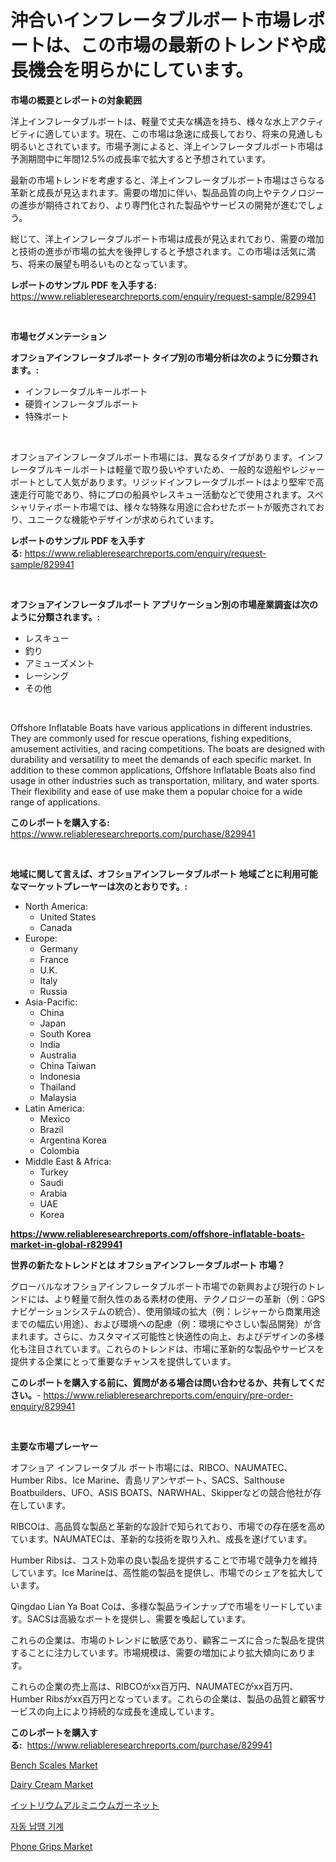<p><h1>沖合いインフレータブルボート市場レポートは、この市場の最新のトレンドや成長機会を明らかにしています。</h1></p><p><strong>市場の概要とレポートの対象範囲</strong></p>
<p><p>洋上インフレータブルボートは、軽量で丈夫な構造を持ち、様々な水上アクティビティに適しています。現在、この市場は急速に成長しており、将来の見通しも明るいとされています。市場予測によると、洋上インフレータブルボート市場は予測期間中に年間12.5%の成長率で拡大すると予想されています。</p><p>最新の市場トレンドを考慮すると、洋上インフレータブルボート市場はさらなる革新と成長が見込まれます。需要の増加に伴い、製品品質の向上やテクノロジーの進歩が期待されており、より専門化された製品やサービスの開発が進むでしょう。</p><p>総じて、洋上インフレータブルボート市場は成長が見込まれており、需要の増加と技術の進歩が市場の拡大を後押しすると予想されます。この市場は活気に満ち、将来の展望も明るいものとなっています。</p></p>
<p><strong>レポートのサンプル PDF を入手する:</strong> <a href="https://www.reliableresearchreports.com/enquiry/request-sample/829941">https://www.reliableresearchreports.com/enquiry/request-sample/829941</a></p>
<p>&nbsp;</p>
<p><strong>市場セグメンテーション</strong></p>
<p><strong>オフショアインフレータブルボート タイプ別の市場分析は次のように分類されます。:</strong></p>
<p><ul><li>インフレータブルキールボート</li><li>硬質インフレータブルボート</li><li>特殊ボート</li></ul></p>
<p>&nbsp;</p>
<p><p>オフショアインフレータブルボート市場には、異なるタイプがあります。インフレータブルキールボートは軽量で取り扱いやすいため、一般的な遊船やレジャーボートとして人気があります。リジッドインフレータブルボートはより堅牢で高速走行可能であり、特にプロの船員やレスキュー活動などで使用されます。スペシャリティボート市場では、様々な特殊な用途に合わせたボートが販売されており、ユニークな機能やデザインが求められています。</p></p>
<p><strong>レポートのサンプル PDF を入手する:</strong>&nbsp;<a href="https://www.reliableresearchreports.com/enquiry/request-sample/829941">https://www.reliableresearchreports.com/enquiry/request-sample/829941</a></p>
<p>&nbsp;</p>
<p><strong> オフショアインフレータブルボート アプリケーション別の市場産業調査は次のように分類されます。:</strong></p>
<p><ul><li>レスキュー</li><li>釣り</li><li>アミューズメント</li><li>レーシング</li><li>その他</li></ul></p>
<p>&nbsp;</p>
<p><p>Offshore Inflatable Boats have various applications in different industries. They are commonly used for rescue operations, fishing expeditions, amusement activities, and racing competitions. The boats are designed with durability and versatility to meet the demands of each specific market. In addition to these common applications, Offshore Inflatable Boats also find usage in other industries such as transportation, military, and water sports. Their flexibility and ease of use make them a popular choice for a wide range of applications.</p></p>
<p><strong>このレポートを購入する:</strong>&nbsp; <a href="https://www.reliableresearchreports.com/purchase/829941">https://www.reliableresearchreports.com/purchase/829941</a></p>
<p>&nbsp;</p>
<p><strong>地域に関して言えば、オフショアインフレータブルボート 地域ごとに利用可能なマーケットプレーヤーは次のとおりです。:</strong></p>
<p><ul>
    <li>
        North America:
        <ul>
            <li>United States</li>
            <li>Canada</li>
        </ul>
    </li>
    <li>
        Europe:
        <ul>
            <li>Germany</li>
            <li>France</li>
            <li>U.K.</li>
            <li>Italy</li>
            <li>Russia</li>
        </ul>
    </li>
    <li>
        Asia-Pacific:
        <ul>
            <li>China</li>
            <li>Japan</li>
            <li>South Korea</li>
            <li>India</li>
            <li>Australia</li>
            <li>China Taiwan</li>
            <li>Indonesia</li>
            <li>Thailand</li>
            <li>Malaysia</li>
        </ul>
    </li>
    <li>
        Latin America:
        <ul>
            <li>Mexico</li>
            <li>Brazil</li>
            <li>Argentina Korea</li>
            <li>Colombia</li>
        </ul>
    </li>
    <li>
        Middle East & Africa:
        <ul>
            <li>Turkey</li>
            <li>Saudi</li>
            <li>Arabia</li>
            <li>UAE</li>
            <li>Korea</li>
        </ul>
    </li>
    </ul></p>
<p><strong><a href="https://www.reliableresearchreports.com/offshore-inflatable-boats-market-in-global-r829941">https://www.reliableresearchreports.com/offshore-inflatable-boats-market-in-global-r829941</a></strong>&nbsp;</p>
<p><strong>世界の新たなトレンドとは オフショアインフレータブルボート 市場？</strong></p>
<p><p>グローバルなオフショアインフレータブルボート市場での新興および現行のトレンドには、より軽量で耐久性のある素材の使用、テクノロジーの革新（例：GPSナビゲーションシステムの統合）、使用領域の拡大（例：レジャーから商業用途までの幅広い用途）、および環境への配慮（例：環境にやさしい製品開発）が含まれます。さらに、カスタマイズ可能性と快適性の向上、およびデザインの多様化も注目されています。これらのトレンドは、市場に革新的な製品やサービスを提供する企業にとって重要なチャンスを提供しています。</p></p>
<p><strong>このレポートを購入する前に、質問がある場合は問い合わせるか、共有してください。</strong>- <a href="https://www.reliableresearchreports.com/enquiry/pre-order-enquiry/829941">https://www.reliableresearchreports.com/enquiry/pre-order-enquiry/829941</a></p>
<p>&nbsp;</p>
<p><strong>主要な市場プレーヤー</strong></p>
<p><p>オフショア インフレータブル ボート市場には、RIBCO、NAUMATEC、Humber Ribs、Ice Marine、青島リアンヤボート、SACS、Salthouse Boatbuilders、UFO、ASIS BOATS、NARWHAL、Skipperなどの競合他社が存在しています。</p><p>RIBCOは、高品質な製品と革新的な設計で知られており、市場での存在感を高めています。NAUMATECは、革新的な技術を取り入れ、成長を遂げています。</p><p>Humber Ribsは、コスト効率の良い製品を提供することで市場で競争力を維持しています。Ice Marineは、高性能の製品を提供し、市場でのシェアを拡大しています。</p><p>Qingdao Lian Ya Boat Coは、多様な製品ラインナップで市場をリードしています。SACSは高級なボートを提供し、需要を喚起しています。</p><p>これらの企業は、市場のトレンドに敏感であり、顧客ニーズに合った製品を提供することに注力しています。市場規模は、需要の増加により拡大傾向にあります。</p><p>これらの企業の売上高は、RIBCOがxx百万円、NAUMATECがxx百万円、Humber Ribsがxx百万円となっています。これらの企業は、製品の品質と顧客サービスの向上により持続的な成長を達成しています。</p></p>
<p><strong>このレポートを購入する:</strong>&nbsp;&nbsp;<a href="https://www.reliableresearchreports.com/purchase/829941">https://www.reliableresearchreports.com/purchase/829941</a></p>
<p><p><a href="https://view.publitas.com/reportprime-1/bench-scales-market-size-and-market-trends-complete-industry-overview-2024-to-2031/">Bench Scales Market</a></p><p><a href="https://issuu.com/reportprime-2/docs/dairy-cream-market-size-2030.pptx">Dairy Cream Market</a></p><p><a href="https://medium.com/@kelsitorphy644/%E3%82%A4%E3%83%83%E3%83%88%E3%83%AA%E3%82%A6%E3%83%A0%E3%82%A2%E3%83%AB%E3%83%9F%E3%83%8B%E3%82%A6%E3%83%A0%E3%82%AC%E3%83%BC%E3%83%8D%E3%83%83%E3%83%88%E5%B8%82%E5%A0%B4%E3%81%AE%E8%A6%8F%E6%A8%A1%E3%81%AF-%E3%82%B0%E3%83%AD%E3%83%BC%E3%83%90%E3%83%AB%E7%94%A3%E6%A5%AD%E3%81%AE%E4%B8%AD%E3%81%A7%E6%9C%80%E9%81%A9%E3%81%AA%E3%83%9E%E3%83%BC%E3%82%B1%E3%83%86%E3%82%A3%E3%83%B3%E3%82%B0%E3%83%81%E3%83%A3%E3%83%8D%E3%83%AB%E3%82%92%E7%A4%BA%E3%81%97%E3%81%A6%E3%81%84%E3%81%BE%E3%81%99-3035fba44089">イットリウムアルミニウムガーネット</a></p><p><a href="https://github.com/Maeennan456456/Market-Research-Report-List-1/blob/main/930018421892.md">자동 납땜 기계</a></p><p><a href="https://scarlet-rocket-c63.notion.site/Phone-Grips-Market-Analysis-Its-CAGR-Market-Segmentation-and-Global-Industry-Overview-5be8a1a573de4a5c834f3dd7615a31b1">Phone Grips Market</a></p></p>
